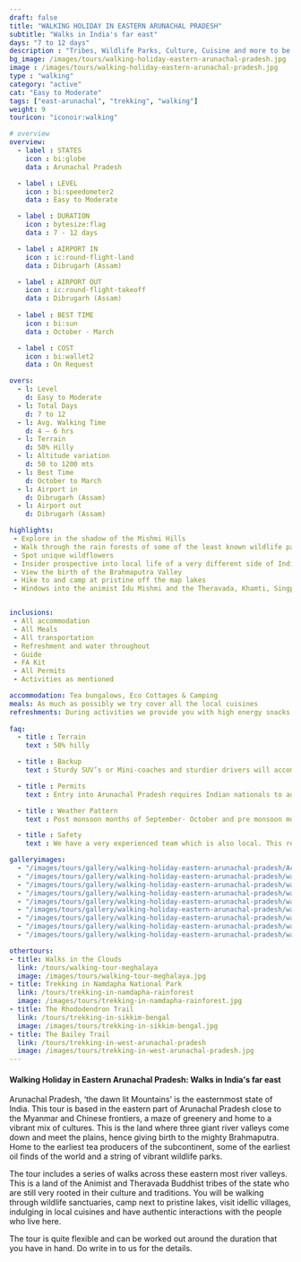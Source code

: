 ```yaml
---
draft: false
title: "WALKING HOLIDAY IN EASTERN ARUNACHAL PRADESH"
subtitle: "Walks in India's far east"
days: "7 to 12 days"
description : "Tribes, Wildlife Parks, Culture, Cuisine and more to be explored in this walking holiday."
bg_image: /images/tours/walking-holiday-eastern-arunachal-pradesh.jpg
image : /images/tours/walking-holiday-eastern-arunachal-pradesh.jpg
type : "walking"
category: "active"
cat: "Easy to Moderate"
tags: ["east-arunachal", "trekking", "walking"]
weight: 9
touricon: "iconoir:walking"

# overview
overview:
  - label : STATES
    icon : bi:globe
    data : Arunachal Pradesh

  - label : LEVEL
    icon : bi:speedometer2
    data : Easy to Moderate

  - label : DURATION
    icon : bytesize:flag
    data : 7 - 12 days

  - label : AIRPORT IN
    icon : ic:round-flight-land
    data : Dibrugarh (Assam)

  - label : AIRPORT OUT
    icon : ic:round-flight-takeoff
    data : Dibrugarh (Assam)
    
  - label : BEST TIME
    icon : bi:sun
    data : October - March

  - label : COST
    icon : bi:wallet2
    data : On Request

overs:
  - l: Level 
    d: Easy to Moderate
  - l: Total Days 
    d: 7 to 12
  - l: Avg. Walking Time 
    d: 4 – 6 hrs
  - l: Terrain 
    d: 50% Hilly
  - l: Altitude variation 
    d: 50 to 1200 mts
  - l: Best Time 
    d: October to March
  - l: Airport in 
    d: Dibrugarh (Assam)
  - l: Airport out 
    d: Dibrugarh (Assam) 

highlights:
 - Explore in the shadow of the Mishmi Hills
 - Walk through the rain forests of some of the least known wildlife parks of the sub-continent 
 - Spot unique wildflowers 
 - Insider prospective into local life of a very different side of India
 - View the birth of the Brahmaputra Valley
 - Hike to and camp at pristine off the map lakes
 - Windows into the animist Idu Mishmi and the Theravada, Khamti, Singpho and Chakma tribes. 


inclusions:
 - All accommodation
 - All Meals
 - All transportation
 - Refreshment and water throughout
 - Guide 
 - FA Kit
 - All Permits
 - Activities as mentioned

accommodation: Tea bungalows, Eco Cottages & Camping
meals: As much as possibly we try cover all the local cuisines
refreshments: During activities we provide you with high energy snacks and Water 
 
faq:
  - title : Terrain
    text : 50% hilly 

  - title : Backup
    text : Sturdy SUV’s or Mini-coaches and sturdier drivers will accompany you on every trip. These vehicles are along right from your airport pick up to your drop back to the airport.

  - title : Permits
    text : Entry into Arunachal Pradesh requires Indian nationals to aquire a Inner Line Permit (ILP) whereas foreign nationals require Restricted Area Permits (RAP), both of which have a certain fees applicable.

  - title : Weather Pattern
    text : Post monsoon months of September- October and pre monsoon months of March-April are very pleasant with blue skies and a fair days. Peak winters are from November to February with the mercury coming down below 15 C in the nights, where as the days are quite pleasant.

  - title : Safety
    text : We have a very experienced team which is also local. This reflects in the overall safety of our tours. Rest assured your guides know where extra attention is required and when. All our routes are well known to us, we know where the nearest medical facilities are, we know whom to contact if in case of an emergency, we know all the alternate routes in case of road blockages. We have CASEVAC protocols in place to streamline the process in case of emergencies. You can rest easy knowing that in the outdoors in general and this region in particular you are in safe hands with us.

galleryimages:
  - "/images/tours/gallery/walking-holiday-eastern-arunachal-pradesh/Active-holiday-eastern-arunachal-pradesh-walking.jpg"
  - "/images/tours/gallery/walking-holiday-eastern-arunachal-pradesh/walkers-tour-arunachal-pradesh-east.jpg"
  - "/images/tours/gallery/walking-holiday-eastern-arunachal-pradesh/walking-holiday-eastern-arunachal-pradesh.jpg"
  - "/images/tours/gallery/walking-holiday-eastern-arunachal-pradesh/walking-holiday-eastern-arunachal-pradesh22.jpg"
  - "/images/tours/gallery/walking-holiday-eastern-arunachal-pradesh/walking-in-eastern-arunachal-pradesh.jpg"
  - "/images/tours/gallery/walking-holiday-eastern-arunachal-pradesh/walking-tour-arunachal-pradesh.jpg"
  - "/images/tours/gallery/walking-holiday-eastern-arunachal-pradesh/walking-tour-eastern-arunachal-pradesh.jpg"
  - "/images/tours/gallery/walking-holiday-eastern-arunachal-pradesh/walks-in-arunachal-pradesh.jpg"
  - "/images/tours/gallery/walking-holiday-eastern-arunachal-pradesh/walks-of-arunachal-pradesh.jpg"

othertours:
- title: Walks in the Clouds
  link: /tours/walking-tour-meghalaya
  image: /images/tours/walking-tour-meghalaya.jpg
- title: Trekking in Namdapha National Park
  link: /tours/trekking-in-namdapha-rainforest
  image: /images/tours/trekking-in-namdapha-rainforest.jpg
- title: The Rhododendron Trail
  link: /tours/trekking-in-sikkim-bengal
  image: /images/tours/trekking-in-sikkim-bengal.jpg
- title: The Bailey Trail 
  link: /tours/trekking-in-west-arunachal-pradesh
  image: /images/tours/trekking-in-west-arunachal-pradesh.jpg    
---
```


#### Walking Holiday in Eastern Arunachal Pradesh: Walks in India's far east

Arunachal Pradesh, ‘the dawn lit Mountains’ is the easternmost state of India. This tour is based in the eastern part of Arunachal Pradesh close to the Myanmar and Chinese frontiers, a maze of greenery and home to a vibrant mix of cultures. This is the land where three giant river valleys come down and meet the plains, hence giving birth to the mighty Brahmaputra.  Home to the earliest tea producers of the subcontinent, some of the earliest oil finds of the world and a string of vibrant wildlife parks.

The tour includes a series of walks across these eastern most river valleys. This is a land of the Animist and Theravada Buddhist tribes of the state who are still very rooted in their culture and traditions. You will be walking through wildlife sanctuaries, camp next to pristine lakes, visit idellic villages, indulging in local cuisines and have authentic interactions with the people who live here. 

The tour is quite flexible and can be worked out around the duration that you have in hand. Do write in to us for the details.
